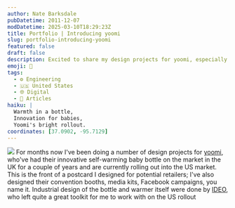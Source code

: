 ```yaml
---
author: Nate Barksdale
pubDatetime: 2011-12-07
modDatetime: 2025-03-10T18:29:23Z
title: Portfolio | Introducing yoomi
slug: portfolio-introducing-yoomi
featured: false
draft: false
description: Excited to share my design projects for yoomi, especially their innovative self-warming baby bottle making waves in the US market.
emoji: 🍼
tags:
  - ⚙️ Engineering
  - 🇺🇸 United States
  - 🌐 Digital
  - 📖 Articles
haiku: |
  Warmth in a bottle,  
  Innovation for babies,  
  Yoomi's bright rollout.
coordinates: [37.0902, -95.7129]
---
```


![](https://www.natebarksdale.com/wp-content/uploads/2011/12/intro_yoomi.jpg) For months now I've been doing a number of design projects for [yoomi](http://www.yoomi.com), who've had their innovative self-warming baby bottle on the market in the UK for a couple of years and are currently rolling out into the US market. This is the front of a postcard I designed for potential retailers; I've also designed their convention booths, media kits, Facebook campaigns, you name it. Industrial design of the bottle and warmer itself were done by [IDEO](http://www.ideo.com/), who left quite a great toolkit for me to work with on the US rollout
